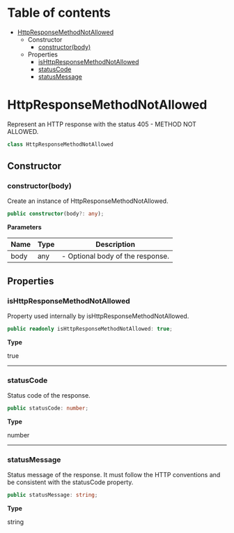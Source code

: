 # Table of contents

* [HttpResponseMethodNotAllowed][ClassDeclaration-16]
    * Constructor
        * [constructor(body)][Constructor-16]
    * Properties
        * [isHttpResponseMethodNotAllowed][PropertyDeclaration-36]
        * [statusCode][PropertyDeclaration-37]
        * [statusMessage][PropertyDeclaration-38]

# HttpResponseMethodNotAllowed

Represent an HTTP response with the status 405 - METHOD NOT ALLOWED.

```typescript
class HttpResponseMethodNotAllowed
```
## Constructor

### constructor(body)

Create an instance of HttpResponseMethodNotAllowed.

```typescript
public constructor(body?: any);
```

**Parameters**

| Name | Type | Description                      |
| ---- | ---- | -------------------------------- |
| body | any  | - Optional body of the response. |

## Properties

### isHttpResponseMethodNotAllowed

Property used internally by isHttpResponseMethodNotAllowed.

```typescript
public readonly isHttpResponseMethodNotAllowed: true;
```

**Type**

true

----------

### statusCode

Status code of the response.

```typescript
public statusCode: number;
```

**Type**

number

----------

### statusMessage

Status message of the response. It must follow the HTTP conventions
and be consistent with the statusCode property.

```typescript
public statusMessage: string;
```

**Type**

string

[ClassDeclaration-16]: httpresponsemethodnotallowed.md#httpresponsemethodnotallowed
[Constructor-16]: httpresponsemethodnotallowed.md#constructorbody
[PropertyDeclaration-36]: httpresponsemethodnotallowed.md#ishttpresponsemethodnotallowed
[PropertyDeclaration-37]: httpresponsemethodnotallowed.md#statuscode
[PropertyDeclaration-38]: httpresponsemethodnotallowed.md#statusmessage